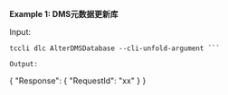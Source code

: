 **Example 1: DMS元数据更新库**



Input: 

```
tccli dlc AlterDMSDatabase --cli-unfold-argument ```

Output: 
```
{
    "Response": {
        "RequestId": "xx"
    }
}
```

